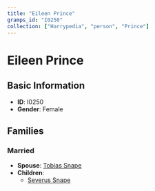 ```yaml
---
title: "Eileen Prince"
gramps_id: "I0250"
collection: ["Harrypedia", "person", "Prince"]
---
```


# Eileen Prince

## Basic Information

- **ID**: I0250
- **Gender**: Female

## Families

### Married

- **Spouse**: [Tobias Snape](//Snape/Tobias/)
- **Children**:
  - [Severus Snape](//Snape/Severus/)

